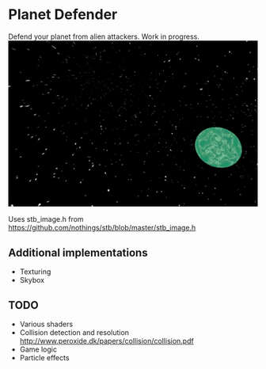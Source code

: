 # Planet Defender
Defend your planet from alien attackers.
Work in progress.
<img src="/gifs/SpaceScene.PNG?raw=true">

Uses stb_image.h from https://github.com/nothings/stb/blob/master/stb_image.h

## Additional implementations
- Texturing
- Skybox

## TODO
- Various shaders
- Collision detection and resolution http://www.peroxide.dk/papers/collision/collision.pdf
- Game logic
- Particle effects
